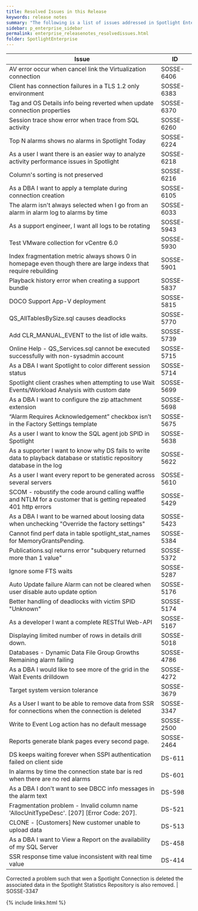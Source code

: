 ```yaml
---
title: Resolved Issues in this Release
keywords: release notes
summary: "The following is a list of issues addressed in Spotlight Enterprise 12."
sidebar: p_enterprise_sidebar
permalink: enterprise_releasenotes_resolvedissues.html
folder: SpotlightEnterprise
---
```



Issue | ID
------|---
AV error occur when cancel link the Virtualization connection | SOSSE-6406
Client has connection failures in a TLS 1.2 only environment | SOSSE-6383
Tag and OS Details info being reverted when update connection properties | SOSSE-6370
Session trace show error when trace from SQL activity | SOSSE-6260
Top N alarms shows no alarms in Spotlight Today | SOSSE-6224
As a user I want there is an easier way to analyze activity performance issues in Spotlight | SOSSE-6218
Column's sorting is not preserved | SOSSE-6216
As a DBA I want to apply a template during connection creation | SOSSE-6105
The alarm isn't always selected when I go from an alarm in alarm log to alarms by time | SOSSE-6033
As a support engineer, I want all logs to be rotating | SOSSE-5943
Test VMware collection for vCentre 6.0 | SOSSE-5930
Index fragmentation metric always shows 0 in homepage even though there are large indexs that require rebuilding | SOSSE-5901
Playback history error when creating a support bundle | SOSSE-5837
DOCO Support App-V deployment | SOSSE-5815
QS_AllTablesBySize.sql causes deadlocks | SOSSE-5770
Add CLR_MANUAL_EVENT to the list of idle waits. | SOSSE-5739
Online Help - QS_Services.sql cannot be executed successfully with non-sysadmin account | SOSSE-5715
As a DBA I want Spotlight to color different session status | SOSSE-5714
Spotlight client crashes when attempting to use Wait Events/Workload Analysis with custom date | SOSSE-5699
As a DBA I want to configure the zip attachment extension | SOSSE-5698
“Alarm Requires Acknowledgement” checkbox isn’t in the Factory Settings template | SOSSE-5675
As a user I want to know the SQL agent job SPID in Spotlight | SOSSE-5638
As a supporter I want to know why DS fails to write data to playback database or statistic repository database in the log | SOSSE-5622
As a user I want every report to be generated across several servers | SOSSE-5610
SCOM - robustify the code around calling waffle and NTLM for a customer that is getting repeated 401 http errors | SOSSE-5429
As a DBA I want to be warned about loosing data when unchecking "Override the factory settings" | SOSSE-5423
Cannot find perf data in table spotlight_stat_names for MemoryGrantsPending. | SOSSE-5384
Publications.sql returns error "subquery returned more than 1 value" | SOSSE-5372
Ignore some FTS waits | SOSSE-5287
Auto Update failure Alarm can not be cleared when user disable auto update option | SOSSE-5176
Better handling of deadlocks with victim SPID "Unknown" | SOSSE-5174
As a developer I want a complete RESTful Web-API | SOSSE-5167
Displaying limited number of rows in details drill down. | SOSSE-5018
Databases - Dynamic Data File Group Growths Remaining alarm failing | SOSSE-4786
As a DBA I would like to see more of the grid in the Wait Events drilldown | SOSSE-4272
Target system version tolerance | SOSSE-3679
As a User I want to be able to remove data from SSR for connections when the connection is deleted | SOSSE-3347
Write to Event Log action has no default message | SOSSE-2500
Reports generate blank pages every second page. | SOSSE-2464
DS keeps waiting forever when SSPI authentication failed on client side | DS-611
In alarms by time the connection state bar is red when there are no red alarms | DS-601
As a DBA I don't want to see DBCC info messages in the alarm text | DS-598
Fragmentation problem - Invalid column name 'AllocUnitTypeDesc'. [207] [Error Code: 207]. | DS-521
CLONE - [Customers] New customer unable to upload data | DS-513
As a DBA I want to View a Report on the availability of my SQL Server | DS-458
SSR response time value inconsistent with real time value | DS-414


Corrected a problem such that wen a Spotlight Connection is deleted the associated data in the Spotlight Statistics Repository is also removed. | SOSSE-3347







{% include links.html %}
